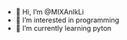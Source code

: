 - 👋 Hi, I’m @MIXAnIkLi
- 👀 I’m interested in programming
- 🌱 I’m currently learning pyton

<!---
MIXAnIkLi/MIXAnIkLi is a ✨ special ✨ repository because its `README.md` (this file) appears on your GitHub profile.
You can click the Preview link to take a look at your changes.
--->
